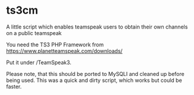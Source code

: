 ts3cm
=====

A little script which enables teamspeak users to obtain their own channels on a public teamspeak

You need the TS3 PHP Framework from https://www.planetteamspeak.com/downloads/

Put it under /TeamSpeak3.

Please note, that this should be ported to MySQLI and cleaned up before being used.
This was a quick and dirty script, which works but could be faster.
